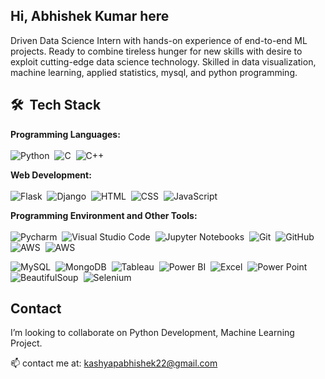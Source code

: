 ## Hi, Abhishek Kumar here
Driven Data Science Intern with hands-on experience of end-to-end
ML projects. Ready to combine tireless hunger for new skills with
desire to exploit cutting-edge data science technology. Skilled in
data visualization, machine learning, applied statistics, mysql, and
python programming.

## 🛠 &nbsp;Tech Stack
**Programming Languages:** <br> <br>
![Python](https://img.shields.io/badge/-Python-05122A?style=flat&logo=python)&nbsp;
![C](https://img.shields.io/badge/-C-05122A?style=flat&logo=c&logoColor=white)&nbsp;
![C++](https://img.shields.io/badge/-C%2B%2B-05122A?style=flat&logo=C%2B%2B&logoColor=white)&nbsp;<br>

**Web Development:** <br> <br>
![Flask](https://img.shields.io/badge/-Flask-05122A?style=flat&logo=Flask)&nbsp;
![Django](https://img.shields.io/badge/-Django-05122A?style=flat&logo=Django)&nbsp;
![HTML](https://img.shields.io/badge/-HTML-05122A?style=flat&logo=HTML5)&nbsp;
![CSS](https://img.shields.io/badge/-CSS-05122A?style=flat&logo=CSS3&logoColor=1572B6)&nbsp;
![JavaScript](https://img.shields.io/badge/-JavaScript-05122A?style=flat&logo=javascript)&nbsp;

**Programming Environment and Other Tools:** <br> <br>
![Pycharm](https://img.shields.io/badge/-Pycharm-05122A?style=flat&logo=Pycharm)&nbsp; 
![Visual Studio Code](https://img.shields.io/badge/-Visual%20Studio%20Code-05122A?style=flat&logo=visual-studio-code&logoColor=007ACC)&nbsp; 
![Jupyter Notebooks](https://img.shields.io/badge/-Jupyter%20Notebooks-05122A?style=flat&logo=jupyter)&nbsp;
![Git](https://img.shields.io/badge/-Git-05122A?style=flat&logo=git)&nbsp;
![GitHub](https://img.shields.io/badge/-GitHub-05122A?style=flat&logo=github)&nbsp;
![AWS](https://img.shields.io/badge/-AWS-05122A?style=flat&logo=AWS)&nbsp;
![AWS](https://img.shields.io/badge/aws-aws-green)&nbsp;

![MySQL](https://img.shields.io/badge/-MySQL-05122A?style=flat&logo=MySQL)&nbsp;
![MongoDB](https://img.shields.io/badge/-MongoDB-05122A?style=flat&logo=MongoDB)&nbsp;
![Tableau](https://img.shields.io/badge/-Tableau-05122A?style=flat&logo=Tableau)&nbsp;
![Power BI](https://img.shields.io/badge/-Power%20BI-05122A?style=flat&logo=PowerBI)&nbsp;
![Excel](https://img.shields.io/badge/-Excel-05122A?style=flat&logo=Excel)&nbsp;
![Power Point](https://img.shields.io/badge/-Power%20Point-05122A?style=flat&logo=PowerPoint)&nbsp;
![BeautifulSoup](https://img.shields.io/badge/-BeautifulSoup-05122A?style=flat&logo=BeautifulSoup)&nbsp;
![Selenium](https://img.shields.io/badge/-Selenium-05122A?style=flat&logo=Selenium)&nbsp; <br>

<!-- **Interests:** <br> <br>
![Machine Learning](https://img.shields.io/badge/-Machine%20Learning-05122A?style=flat&logo=MachineLearning)&nbsp;
![Data Science](https://img.shields.io/badge/-Data%20Science-05122A?style=flat&logo=DataScience)&nbsp; -->
    
## Contact
 I’m looking to collaborate on Python Development, Machine Learning Project.

📫 contact me at: kashyapabhishek22@gmail.com

<!-- ## Stats
[![Top Langs](https://github-readme-stats.vercel.app/api/top-langs/?username=abhikashyapr22)](https://github.com/anuraghazra/github-readme-stats) -->
